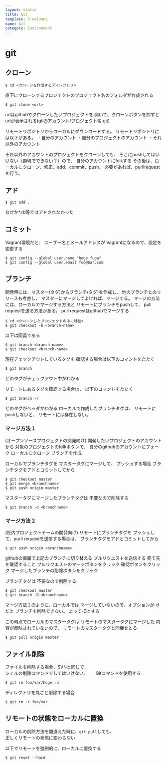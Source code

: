 ```yaml
---
layout: static
title: Git
template: 3-columns
name: Git
category: Environment
---
```


# git

## クローン

```
$ cd <クローンを作成するディレクトリ>
```
直下にクローンするプロジェクトのプロジェクト名のフォルダが作成される

```
$ git clone <url>
```
urlはgithubでクローンしたいプロジェクトを
開いて、クローンボタンを押すとurlが表示される(gti@アカウント/プロジェクト名.git)

リモートリポジトリからローカルにダウンロードする。
リモートリポジトリには以下がある。
・自分のアカウント
・自分のプロジェクトのアカウント
・それ以外のアカウント

それ以外のアカウントのプロジェクトをクローンしても、
そこにpushしてはいけない（顕現でできない？）ので、
自分のアカウントにfolkする
その後は、ローカルにクローン、修正、add、commit、push、
必要があれば、purllrequestを行う。



## アド
```
$ git add .
```
なぜか*.rb等ではアドされなかった

## コミット
Vagrant環境だと、
ユーザー名とメールアドレスが
Vagrantになるので、設定を変更する
```
$ git config --global user.name "hoge fuga"
$ git config --global user.email foo@bar.com
```


## ブランチ
開発時には、マスター(タグ)からブランチ(タグ)を作成し、
他のブランチとのリリースも考慮し、
マスターにマージしてよければ、マージする。
マージの方法には、ローカルでマージする方法と
リモートにブランチをpushして、
pull requestを送る方法がある。
pull requestはgithubでマージする

```
$ cd <クローンしたプロジェクトの中に移動>
$ git checkout -b <branch-name>
```
以下は同義である
```
$ git branch <branch-name>
$ git checkout <branch-name>
```

現在チェックアウトしているタグを
確認する場合は以下のコマンドをたたく
```
$ git branch
```
どのタグがチェックアウト中かわかる

リモートにあるタグを確認する場合は、
以下のコマンドをたたく
```
$ git branch -r
```
どのタグがヘッダかわかる
ローカルで作成したブランチタグは、
リモートにpushしないと、
リモートには存在しない。

### マージ方法１
(オープンソースプロジェクトの開発向け)
開発したいプロジェクトのアカウントから
対象のプロジェクトのfolkボタンで、
自分のgithubのアカウントにフォーク
ローカルにクローン
ブランチを作成

ローカルでブランチタグを
マスタータグにマージして、
プッシュする場合
ブランチタグをアドとコミットしてから
```
$ git checkout master
$ git merge <branchname>
$ git push origin master
```

マスタータグにマージしたブランチタグは
不要なので削除する
```
$ git branch -d <branchname>
```

### マージ方法２
(社内プロジェクトチームの開発向け)
リモートにブランチタグを
プッシュして、purll requestを送信する場合は、
ブランチタグをアドとコミットしてから
```
$ git push origin <branchname>
```
githubの画面で上記のブランチに切り替える
プルリクエストを送信する
宛て先を確認すること
プルリクエストのマージボタンをクリック
確認ボタンをクリック
マージしたブランチの削除ボタンをクリック

ブランチタグは
不要なので削除する
```
$ git checkout master
$ git branch -D <branchname>
```
マージ方法１のように、ローカルでは
マージしていないので、オプションが-dだと
ブランチを削除できない。
よって-Dとする

この時点でローカルのマスタータグは
リモートのマスタータグにマージした
内容が反映されていないので、
リモートのマスタータグと同機をとる
```
$ git pull origin master
```

## ファイル削除
ファイルを削除する場合、SVNと同じで、   
シェルの削除コマンドでしてはいけない。　　
Gitコマンドを使用する
```
$ git rm foo/var/hoge.rb
```

ディレクトリを丸ごと削除する場合
```
$ git rm -r foo/var
```

## リモートの状態をローカルに置換

ローカルの削除方法を間違えた時に、`git pull`しても、  
正しくリモートの状態に変わらない  

以下でリモートを強制的に、ローカルに置換する
```
$ git reset --hard
```

